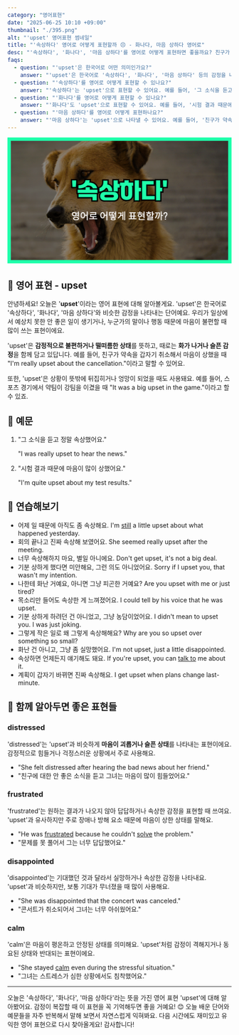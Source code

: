 ```yaml
---
category: "영어표현"
date: "2025-06-25 10:10 +09:00"
thumbnail: "./395.png"
alt: "'upset' 영어표현 썸네일"
title: "'속상하다' 영어로 어떻게 표현할까 😣 - 화나다, 마음 상하다 영어로"
desc: "'속상하다', '화나다', '마음 상하다'를 영어로 어떻게 표현하면 좋을까요? 친구가 약속을 취소해서 속상할 때, 시험 결과 때문에 마음이 상했을 때 등을 영어로 표현하는 법을 배워봅시다. 다양한 예문을 통해서 연습하고 본인의 표현으로 만들어 보세요."
faqs:
  - question: "'upset'은 한국어로 어떤 의미인가요?"
    answer: "'upset'은 한국어로 '속상하다', '화나다', '마음 상하다' 등의 감정을 나타내요. 예상치 못한 안 좋은 일이 생기거나 마음이 불편할 때 쓰는 표현이에요."
  - question: "'속상하다'를 영어로 어떻게 표현할 수 있나요?"
    answer: "'속상하다'는 'upset'으로 표현할 수 있어요. 예를 들어, '그 소식을 듣고 정말 속상했어요.'는 'I was really upset to hear the news.'라고 말해요."
  - question: "'화나다'를 영어로 어떻게 표현할 수 있나요?"
    answer: "'화나다'도 'upset'으로 표현할 수 있어요. 예를 들어, '시험 결과 때문에 마음이 많이 상했어요.'는 'I'm quite upset about my test results.'라고 해요."
  - question: "'마음 상하다'를 영어로 어떻게 표현하나요?"
    answer: "'마음 상하다'는 'upset'으로 나타낼 수 있어요. 예를 들어, '친구가 약속을 갑자기 취소해서 마음이 상했어요.'는 'I'm really upset about the cancellation.'이라고 해요."
---
```


!['upset' 영어표현](./395.png)

## 🌟 영어 표현 - upset

안녕하세요! 오늘은 '**upset**'이라는 영어 표현에 대해 알아볼게요. 'upset'은 한국어로 '속상하다', '화나다', '마음 상하다'와 비슷한 감정을 나타내는 단어예요. 우리가 일상에서 예상치 못한 안 좋은 일이 생기거나, 누군가의 말이나 행동 때문에 마음이 불편할 때 많이 쓰는 표현이에요.

'upset'은 **감정적으로 불편하거나 떨떠름한 상태**를 뜻하고, 때로는 **화가 나거나 슬픈 감정**을 함께 담고 있답니다. 예를 들어, 친구가 약속을 갑자기 취소해서 마음이 상했을 때 "I'm really upset about the cancellation."이라고 말할 수 있어요.

또한, 'upset'은 상황이 뜻밖에 뒤집히거나 엉망이 되었을 때도 사용돼요. 예를 들어, 스포츠 경기에서 약팀이 강팀을 이겼을 때 "It was a big upset in the game."이라고 할 수 있죠.

## 📖 예문

1. "그 소식을 듣고 정말 속상했어요."

   "I was really upset to hear the news."

2. "시험 결과 때문에 마음이 많이 상했어요."

   "I'm quite upset about my test results."

## 💬 연습해보기

<ul data-interactive-list>

  <li data-interactive-item>
    <span data-toggler>어제 일 때문에 아직도 좀 속상해요.</span>
    <span data-answer>I'm <a href="/blog/in-english/254.still/">still</a> a little upset about what happened yesterday.</span>
  </li>

  <li data-interactive-item>
    <span data-toggler>회의 끝나고 진짜 속상해 보였어요.</span>
    <span data-answer>She seemed really upset after the meeting.</span>
  </li>

  <li data-interactive-item>
    <span data-toggler>너무 속상해하지 마요, 별일 아니에요.</span>
    <span data-answer>Don't get upset, it's not a big deal.</span>
  </li>

  <li data-interactive-item>
    <span data-toggler>기분 상하게 했다면 미안해요, 그런 의도 아니었어요.</span>
    <span data-answer>Sorry if I upset you, that wasn't my intention.</span>
  </li>

  <li data-interactive-item>
    <span data-toggler>나한테 화난 거예요, 아니면 그냥 피곤한 거예요?</span>
    <span data-answer>Are you upset with me or just tired?</span>
  </li>

  <li data-interactive-item>
    <span data-toggler>목소리만 들어도 속상한 게 느껴졌어요.</span>
    <span data-answer>I could tell by his voice that he was upset.</span>
  </li>

  <li data-interactive-item>
    <span data-toggler>기분 상하게 하려던 건 아니었고, 그냥 농담이었어요.</span>
    <span data-answer>I didn't mean to upset you. I was just joking.</span>
  </li>

  <li data-interactive-item>
    <span data-toggler>그렇게 작은 일로 왜 그렇게 속상해해요?</span>
    <span data-answer>Why are you so upset over something so small?</span>
  </li>

  <li data-interactive-item>
    <span data-toggler>화난 건 아니고, 그냥 좀 실망했어요.</span>
    <span data-answer>I'm not upset, just a little disappointed.</span>
  </li>

  <li data-interactive-item>
    <span data-toggler>속상하면 언제든지 얘기해도 돼요.</span>
    <span data-answer>If you're upset, you can <a href="/blog/in-english/359.talk-to/">talk to</a> me about it.</span>
  </li>

  <li data-interactive-item>
    <span data-toggler>계획이 갑자기 바뀌면 진짜 속상해요.</span>
    <span data-answer>I get upset when plans change last-minute.</span>
  </li>

</ul>

## 🤝 함께 알아두면 좋은 표현들

### distressed

'distressed'는 'upset'과 비슷하게 **마음이 괴롭거나 슬픈 상태**를 나타내는 표현이에요. 감정적으로 힘들거나 걱정스러운 상황에서 주로 사용해요.

- "She felt distressed after hearing the bad news about her friend."
- "친구에 대한 안 좋은 소식을 듣고 그녀는 마음이 많이 힘들었어요."

### frustrated

'frustrated'는 원하는 결과가 나오지 않아 답답하거나 속상한 감정을 표현할 때 쓰여요. 'upset'과 유사하지만 주로 장애나 방해 요소 때문에 마음이 상한 상태를 말해요.

- "He was <a href="/blog/in-english/378.frustrating/">frustrated</a> because he couldn't [solve](/blog/in-english/455.solve/) the problem."
- "문제를 못 풀어서 그는 너무 답답했어요."

### disappointed

'disappointed'는 기대했던 것과 달라서 실망하거나 속상한 감정을 나타내요. 'upset'과 비슷하지만, 보통 기대가 무너졌을 때 많이 사용해요.

- "She was disappointed that the concert was canceled."
- "콘서트가 취소되어서 그녀는 너무 아쉬웠어요."

### calm

'calm'은 마음이 평온하고 안정된 상태를 의미해요. 'upset'처럼 감정이 격해지거나 동요된 상태와 반대되는 표현이에요.

- "She stayed [calm](/blog/in-english/380.calm/) even during the stressful situation."
- "그녀는 스트레스가 심한 상황에서도 침착했어요."

---

오늘은 '속상하다', '화나다', '마음 상하다'라는 뜻을 가진 영어 표현 'upset'에 대해 알아봤어요. 감정이 복잡할 때 이 표현을 꼭 기억해두면 좋을 거예요! 😊 오늘 배운 단어와 예문들을 자주 반복해서 말해 보면서 자연스럽게 익혀봐요. 다음 시간에도 재미있고 유익한 영어 표현으로 다시 찾아올게요! 감사합니다!
